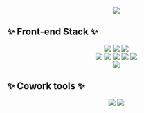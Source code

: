 <p align="center">
  <img src="https://capsule-render.vercel.app/api?type=waving&color=gradient&height=260&section=header&text=EunSo0&fontSize=90&animation=twinkling&fontAlign=75" />
</p>


## ✨ Front-end Stack ✨

<div align="center">
  <img src="https://img.shields.io/badge/HTML-E34F26?style=flat-square&logo=HTML5&logoColor=white"/>
  <img src="https://img.shields.io/badge/CSS3-F68212?style=flat-square&logo=CSS3&logoColor=white"/>
  <img src="https://img.shields.io/badge/StyledComponents/Emotion-DB7093?style=flat-square&logo=Styled-components&logoColor=white"/><br/>
  <img src="https://img.shields.io/badge/JavaScript-F7DF1E?style=flat-square&logo=JavaScript&logoColor=white"/>
  <img src="https://img.shields.io/badge/TypeScript-3178C6?style=flat-square&logo=TypeScript&logoColor=white"/>
  <img src="https://img.shields.io/badge/React-61DAFB?style=flat-square&logo=React&logoColor=white"/>
  <img src="https://img.shields.io/badge/Redux-764ABC?style=flat-square&logo=Redux&logoColor=white"/>
  <img src="https://img.shields.io/badge/Recoil-FD2251?style=flat-square&logo=Recoil&logoColor=white"/><br/>
  <img src="https://img.shields.io/badge/ReactQuery-0000123?style=flat-square&logo=ReactQuery&logoColor=white"/>
</div>

## ✨ Cowork tools ✨

<div align="center">
<img src="https://img.shields.io/badge/GitHub-181717?style=flat-square&logo=GitHub&logoColor=white"/>
<img src="https://img.shields.io/badge/Figma-F24E1E?style=flat-square&logo=Figma&logoColor=white"/>
</div>

<br />




